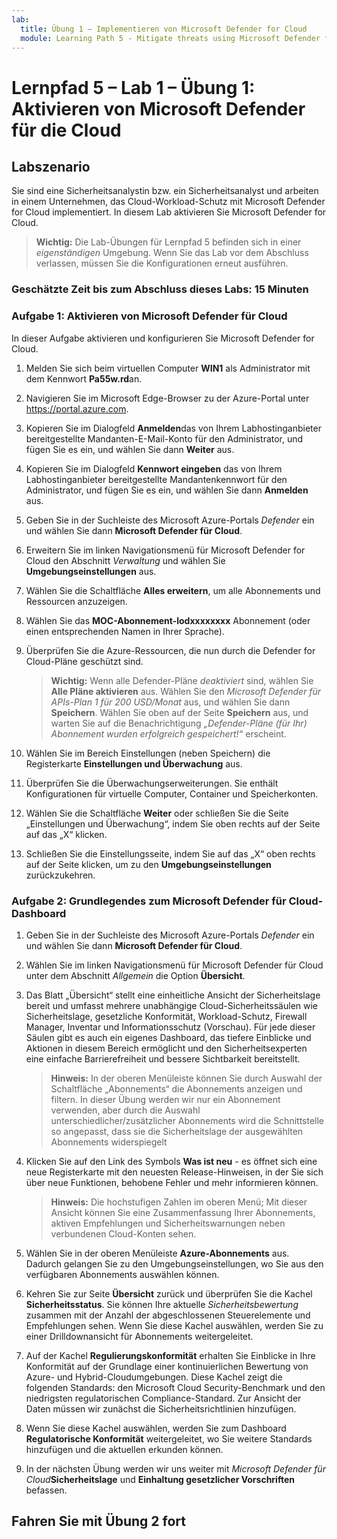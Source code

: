 ```yaml
---
lab:
  title: Übung 1 – Implementieren von Microsoft Defender for Cloud
  module: Learning Path 5 - Mitigate threats using Microsoft Defender for Cloud
---
```


# Lernpfad 5 – Lab 1 – Übung 1: Aktivieren von Microsoft Defender für die Cloud

## Labszenario

Sie sind eine Sicherheitsanalystin bzw. ein Sicherheitsanalyst und arbeiten in einem Unternehmen, das Cloud-Workload-Schutz mit Microsoft Defender for Cloud implementiert. In diesem Lab aktivieren Sie Microsoft Defender for Cloud.

>**Wichtig:** Die Lab-Übungen für Lernpfad 5 befinden sich in einer *eigenständigen* Umgebung. Wenn Sie das Lab vor dem Abschluss verlassen, müssen Sie die Konfigurationen erneut ausführen.

### Geschätzte Zeit bis zum Abschluss dieses Labs: 15 Minuten

### Aufgabe 1: Aktivieren von Microsoft Defender für Cloud

In dieser Aufgabe aktivieren und konfigurieren Sie Microsoft Defender for Cloud.

1. Melden Sie sich beim virtuellen Computer **WIN1** als Administrator mit dem Kennwort **Pa55w.rd**an.

1. Navigieren Sie im Microsoft Edge-Browser zu der Azure-Portal unter <https://portal.azure.com>.
  
1. Kopieren Sie im Dialogfeld **Anmelden**das von Ihrem Labhostinganbieter bereitgestellte Mandanten-E-Mail-Konto für den Administrator, und fügen Sie es ein, und wählen Sie dann **Weiter** aus.

1. Kopieren Sie im Dialogfeld **Kennwort eingeben** das von Ihrem Labhostinganbieter bereitgestellte Mandantenkennwort für den Administrator, und fügen Sie es ein, und wählen Sie dann **Anmelden** aus.

1. Geben Sie in der Suchleiste des Microsoft Azure-Portals *Defender* ein und wählen Sie dann **Microsoft Defender für Cloud**.

1. Erweitern Sie im linken Navigationsmenü für Microsoft Defender for Cloud den Abschnitt *Verwaltung* und wählen Sie **Umgebungseinstellungen** aus.

1. Wählen Sie die Schaltfläche **Alles erweitern**, um alle Abonnements und Ressourcen anzuzeigen.

1. Wählen Sie das **MOC-Abonnement-lodxxxxxxxx** Abonnement (oder einen entsprechenden Namen in Ihrer Sprache).

1. Überprüfen Sie die Azure-Ressourcen, die nun durch die Defender for Cloud-Pläne geschützt sind.

    >**Wichtig:** Wenn alle Defender-Pläne *deaktiviert* sind, wählen Sie **Alle Pläne aktivieren** aus. Wählen Sie den *Microsoft Defender für APIs-Plan 1 für 200 USD/Monat* aus, und wählen Sie dann **Speichern**. Wählen Sie oben auf der Seite **Speichern** aus, und warten Sie auf die Benachrichtigung *„Defender-Pläne (für Ihr) Abonnement wurden erfolgreich gespeichert!“* erscheint.

1. Wählen Sie im Bereich Einstellungen (neben Speichern) die Registerkarte **Einstellungen und Überwachung** aus.

1. Überprüfen Sie die Überwachungserweiterungen. Sie enthält Konfigurationen für virtuelle Computer, Container und Speicherkonten.

1. Wählen Sie die Schaltfläche **Weiter** oder schließen Sie die Seite „Einstellungen und Überwachung“, indem Sie oben rechts auf der Seite auf das „X“ klicken.

1. Schließen Sie die Einstellungsseite, indem Sie auf das „X“ oben rechts auf der Seite klicken, um zu den **Umgebungseinstellungen** zurückzukehren.

<!---1. Select the Log analytics workspace you created earlier *uniquenameDefender* to review the available options and pricing.

1. Select **Enable all plans** (to the right of Select Defender plan) and then select **Save**. Wait for the *"Microsoft Defender plan for workspace uniquenameDefender were saved successfully!"* notification to appear.

    >**Note:** If the page is not being displayed, refresh your Edge browser and try again.

1. Close the Defender plans page by selecting the 'X' on the upper right of the page to go back to the **Environment settings**. --->

### Aufgabe 2: Grundlegendes zum Microsoft Defender für Cloud-Dashboard

1. Geben Sie in der Suchleiste des Microsoft Azure-Portals *Defender* ein und wählen Sie dann **Microsoft Defender für Cloud**.

1. Wählen Sie im linken Navigationsmenü für Microsoft Defender für Cloud unter dem Abschnitt *Allgemein* die Option **Übersicht**.

1. Das Blatt „Übersicht“ stellt eine einheitliche Ansicht der Sicherheitslage bereit und umfasst mehrere unabhängige Cloud-Sicherheitssäulen wie Sicherheitslage, gesetzliche Konformität, Workload-Schutz, Firewall Manager, Inventar und Informationsschutz (Vorschau). Für jede dieser Säulen gibt es auch ein eigenes Dashboard, das tiefere Einblicke und Aktionen in diesem Bereich ermöglicht und den Sicherheitsexperten eine einfache Barrierefreiheit und bessere Sichtbarkeit bereitstellt.

    >**Hinweis:** In der oberen Menüleiste können Sie durch Auswahl der Schaltfläche „Abonnements“ die Abonnements anzeigen und filtern. In dieser Übung werden wir nur ein Abonnement verwenden, aber durch die Auswahl unterschiedlicher/zusätzlicher Abonnements wird die Schnittstelle so angepasst, dass sie die Sicherheitslage der ausgewählten Abonnements widerspiegelt

1. Klicken Sie auf den Link des Symbols **Was ist neu** - es öffnet sich eine neue Registerkarte mit den neuesten Release-Hinweisen, in der Sie sich über neue Funktionen, behobene Fehler und mehr informieren können.

    >**Hinweis:** Die hochstufigen Zahlen im oberen Menü; Mit dieser Ansicht können Sie eine Zusammenfassung Ihrer Abonnements, aktiven Empfehlungen und Sicherheitswarnungen neben verbundenen Cloud-Konten sehen.

1. Wählen Sie in der oberen Menüleiste **Azure-Abonnements** aus. Dadurch gelangen Sie zu den Umgebungseinstellungen, wo Sie aus den verfügbaren Abonnements auswählen können.

1. Kehren Sie zur Seite **Übersicht** zurück und überprüfen Sie die Kachel **Sicherheitsstatus**. Sie können Ihre aktuelle *Sicherheitsbewertung* zusammen mit der Anzahl der abgeschlossenen Steuerelemente und Empfehlungen sehen. Wenn Sie diese Kachel auswählen, werden Sie zu einer Drilldownansicht für Abonnements weitergeleitet.

1. Auf der Kachel **Regulierungskonformität** erhalten Sie Einblicke in Ihre Konformität auf der Grundlage einer kontinuierlichen Bewertung von Azure- und Hybrid-Cloudumgebungen. Diese Kachel zeigt die folgenden Standards: den Microsoft Cloud Security-Benchmark und den niedrigsten regulatorischen Compliance-Standard. Zur Ansicht der Daten müssen wir zunächst die Sicherheitsrichtlinien hinzufügen.

1. Wenn Sie diese Kachel auswählen, werden Sie zum Dashboard **Regulatorische Konformität** weitergeleitet, wo Sie weitere Standards hinzufügen und die aktuellen erkunden können.

1. In der nächsten Übung werden wir uns weiter mit *Microsoft Defender für Cloud***Sicherheitslage** und **Einhaltung gesetzlicher Vorschriften** befassen.

## Fahren Sie mit Übung 2 fort
